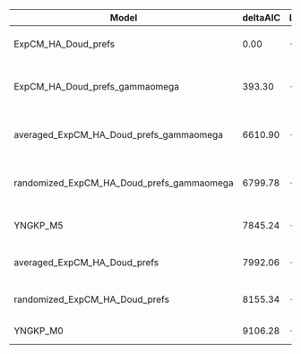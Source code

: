 | Model                                     | deltaAIC | LogLikelihood | nParams | ParamValues                                               |
|-------------------------------------------|----------|---------------|---------|-----------------------------------------------------------|
| ExpCM_HA_Doud_prefs                       | 0.00     | -53714.25     | 6       | beta=1.57, kappa=3.51, omega=0.22                         |
| ExpCM_HA_Doud_prefs_gammaomega            | 393.30   | -53909.90     | 7       | alpha_omega=2.75, beta=1.57, beta_omega=10.00, kappa=3.57 |
| averaged_ExpCM_HA_Doud_prefs_gammaomega   | 6610.90  | -57018.70     | 7       | alpha_omega=1.06, beta=1.36, beta_omega=10.00, kappa=3.21 |
| randomized_ExpCM_HA_Doud_prefs_gammaomega | 6799.78  | -57113.14     | 7       | alpha_omega=1.04, beta=0.05, beta_omega=10.00, kappa=3.25 |
| YNGKP_M5                                  | 7845.24  | -57630.87     | 12      | alpha_omega=1.01, beta_omega=10.00, kappa=2.98            |
| averaged_ExpCM_HA_Doud_prefs              | 7992.06  | -57710.28     | 6       | beta=1.17, kappa=3.11, omega=0.10                         |
| randomized_ExpCM_HA_Doud_prefs            | 8155.34  | -57791.92     | 6       | beta=0.00, kappa=3.10, omega=0.10                         |
| YNGKP_M0                                  | 9106.28  | -58262.39     | 11      | kappa=2.83, omega=0.09                                    |